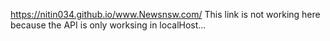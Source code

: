 https://nitin034.github.io/www.Newsnsw.com/
This link is not working here because the API is only worksing in localHost...
